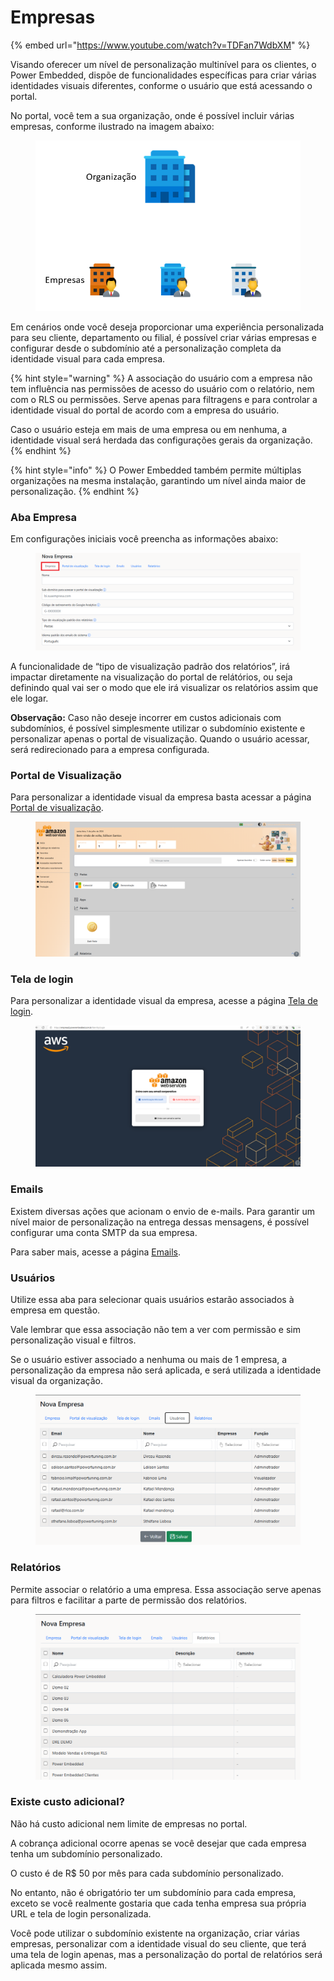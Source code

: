 # Empresas

{% embed url="https://www.youtube.com/watch?v=TDFan7WdbXM" %}

Visando oferecer um nível de personalização multinível para os clientes, o Power Embedded, dispõe de funcionalidades específicas para criar várias identidades visuais diferentes, conforme o usuário que está acessando o portal.

No portal, você tem a sua organização, onde é possível incluir várias empresas, conforme ilustrado na imagem abaixo:

<figure><img src="../../.gitbook/assets/image (104).png" alt=""><figcaption></figcaption></figure>

Em cenários onde você deseja proporcionar uma experiência personalizada para seu cliente, departamento ou filial, é possível criar várias empresas e configurar desde o subdomínio até a personalização completa da identidade visual para cada empresa.

{% hint style="warning" %}
A associação do usuário com a empresa não tem influência nas permissões de acesso do usuário com o relatório, nem com o RLS ou permissões. Serve apenas para filtragens e para controlar a identidade visual do portal de acordo com a empresa do usuário.

Caso o usuário esteja em mais de uma empresa ou em nenhuma, a identidade visual será herdada das configurações gerais da organização.
{% endhint %}

{% hint style="info" %}
O Power Embedded também permite múltiplas organizações na mesma instalação, garantindo um nível ainda maior de personalização.
{% endhint %}



### Aba Empresa

Em configurações iniciais você preencha as informações abaixo:

<figure><img src="../../.gitbook/assets/image (99).png" alt=""><figcaption></figcaption></figure>

A funcionalidade de “tipo de visualização padrão dos relatórios”, irá impactar diretamente na visualização do portal de relátórios, ou seja definindo qual vai ser o modo que ele irá visualizar os relatórios assim que ele logar.

**Observação:** Caso não deseje incorrer em custos adicionais com subdomínios, é possível simplesmente utilizar o subdomínio existente e personalizar apenas o portal de visualização. Quando o usuário acessar, será redirecionado para a empresa configurada.



### Portal de Visualização

Para personalizar a identidade visual da empresa basta acessar a página [Portal de visualização](../configuracoes/portal-de-visualizacao/).

<figure><img src="../../.gitbook/assets/image (100).png" alt=""><figcaption></figcaption></figure>



### Tela de login

Para personalizar a identidade visual da empresa, acesse a página [Tela de login](../configuracoes/tela-de-login/).

<figure><img src="../../.gitbook/assets/image (101).png" alt=""><figcaption></figcaption></figure>



### Emails

Existem diversas ações que acionam o envio de e-mails. Para garantir um nível maior de personalização na entrega dessas mensagens, é possível configurar uma conta SMTP da sua empresa.

Para saber mais, acesse a página [Emails](../configuracoes/emails.md).



### Usuários

Utilize essa aba para selecionar quais usuários estarão associados à empresa em questão.

Vale lembrar que essa associação não tem a ver com permissão e sim personalização visual e filtros.&#x20;

Se o usuário estiver associado a nenhuma ou mais de 1 empresa, a personalização da empresa não será aplicada, e será utilizada a identidade visual da organização.

<figure><img src="../../.gitbook/assets/image (102).png" alt=""><figcaption></figcaption></figure>



### Relatórios

Permite associar o relatório a uma empresa. Essa associação serve apenas para filtros e facilitar a parte de permissão dos relatórios.

<figure><img src="../../.gitbook/assets/image (103).png" alt=""><figcaption></figcaption></figure>



### Existe custo adicional?

Não há custo adicional nem limite de empresas no portal.&#x20;

A cobrança adicional ocorre apenas se você desejar que cada empresa tenha um subdomínio personalizado.

O custo é de R$ 50 por mês para cada subdomínio personalizado.&#x20;

No entanto, não é obrigatório ter um subdomínio para cada empresa, exceto se você realmente gostaria que cada tenha empresa sua própria URL e tela de login personalizada.

Você pode utilizar o subdomínio existente na organização, criar várias empresas, personalizar com a identidade visual do seu cliente, que terá uma tela de login apenas, mas a personalização do portal de relatórios será aplicada mesmo assim.
